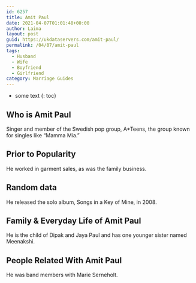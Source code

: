 ```yaml
---
id: 6257
title: Amit Paul
date: 2021-04-07T01:01:48+00:00
author: Laima
layout: post
guid: https://ukdataservers.com/amit-paul/
permalink: /04/07/amit-paul
tags:
  - Husband
  - Wife
  - Boyfriend
  - Girlfriend
category: Marriage Guides
---
```


* some text
{: toc}


## Who is Amit Paul
                  
                  
                  
Singer and member of the Swedish pop group, A*Teens, the group known for singles like &#8220;Mamma Mia.&#8221;
                  
              
            
              
            
                
                
                
## Prior to Popularity
                  
                  
                  
He worked in garment sales, as was the family business.
                  
              
            
              
            
                
                
                
## Random data
                  
                  
                  
He released the solo album, Songs in a Key of Mine, in 2008.
                  
              
            
              
            
                
                
                
## Family & Everyday Life of Amit Paul
                  
                  
                  
He is the child of Dipak and Jaya Paul and has one younger sister named Meenakshi.
                  
              
            
              
            
                
                
                
## People Related With Amit Paul
                  
                  
                  
He was band members with Marie Serneholt.
                  
              
            
              
            
                
              
            
              
              
            
            
              
            
          
          
          